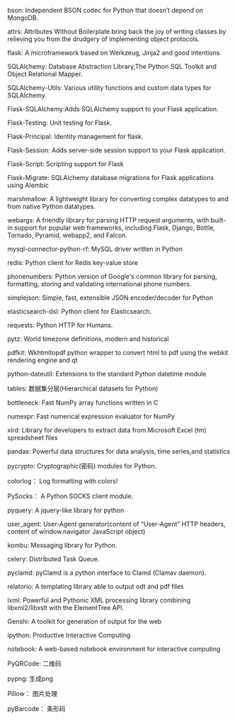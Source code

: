 bson: Independent BSON codec for Python that doesn’t depend on MongoDB.

attrs: Attributes Without Boilerplate.bring back the joy of writing
classes by relieving you from the drudgery of implementing object
protocols.

flask: A microframework based on Werkzeug, Jinja2 and good intentions.

SQLAlchemy: Database Abstraction Library,The Python SQL Toolkit and
Object Relational Mapper.

SQLAlchemy-Utils: Various utility functions and custom data types for
SQLAlchemy.

Flask-SQLAlchemy:Adds SQLAlchemy support to your Flask application.

Flask-Testing: Unit testing for Flask.

Flask-Principal: Identity management for flask.

Flask-Session: Adds server-side session support to your Flask
application.

Flask-Script: Scripting support for Flask

Flask-Migrate: SQLAlchemy database migrations for Flask applications
using Alembic

marshmallow: A lightweight library for converting complex datatypes to
and from native Python datatypes.

webargs: A friendly library for parsing HTTP request arguments, with
built-in support for popular web frameworks, including Flask, Django,
Bottle, Tornado, Pyramid, webapp2, and Falcon.

mysql-connector-python-rf: MySQL driver written in Python

redis: Python client for Redis key-value store

phonenumbers: Python version of Google's common library for parsing,
formatting, storing and validating international phone numbers.

simplejson: Simple, fast, extensible JSON encoder/decoder for Python

elasticsearch-dsl: Python client for Elasticsearch.

requests: Python HTTP for Humans.

pytz: World timezone definitions, modern and historical

pdfkit: Wkhtmltopdf python wrapper to convert html to pdf using the webkit rendering engine and qt

python-dateutil: Extensions to the standard Python datetime module

tables: 数据集分层(Hierarchical datasets for Python)

bottleneck: Fast NumPy array functions written in C

numexpr: Fast numerical expression evaluator for NumPy

xlrd: Library for developers to extract data from Microsoft Excel (tm) spreadsheet files

pandas: Powerful data structures for data analysis, time series,and statistics

pycrypto: Cryptographic(密码) modules for Python.

colorlog： Log formatting with colors!

PySocks： A Python SOCKS client module. 

pyquery: A jquery-like library for python

user_agent: User-Agent generator(content of “User-Agent” HTTP headers, content of window.navigator JavaScript object)

kombu: Messaging library for Python.

celery: Distributed Task Queue.

pyclamd: pyClamd is a python interface to Clamd (Clamav daemon).

relatorio: A templating library able to output odt and pdf files

lxml: Powerful and Pythonic XML processing library combining libxml2/libxslt with the ElementTree API.

Genshi: A toolkit for generation of output for the web

ipython: Productive Interactive Computing

notebook: A web-based notebook environment for interactive computing

PyQRCode: 二维码

pypng: 生成png

Pillow： 图片处理

pyBarcode： 条形码

